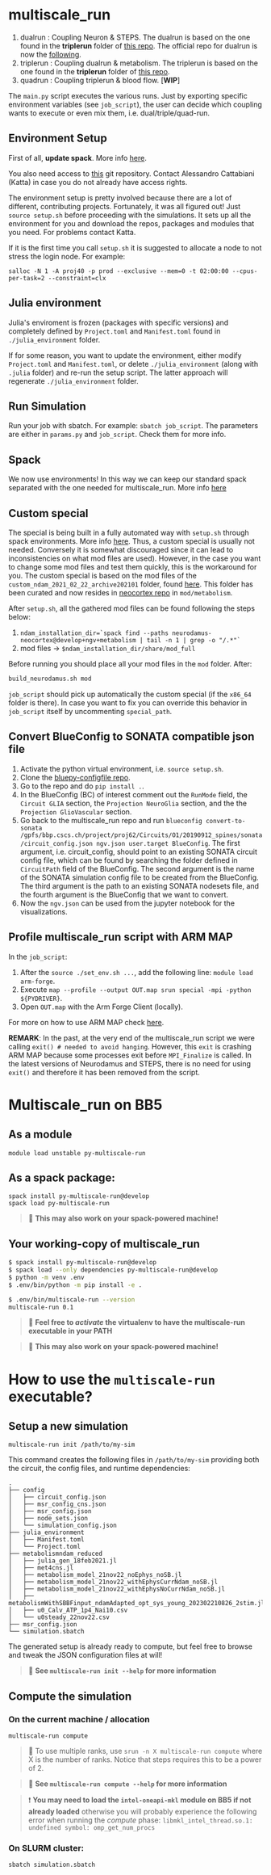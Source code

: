 # multiscale_run

1. dualrun : Coupling Neuron & STEPS. The dualrun is based on the one found in the **triplerun** folder of [this repo](https://bbpgitlab.epfl.ch/molsys/metabolismndam). The official repo for dualrun is now the [following](https://bbpgitlab.epfl.ch/molsys/dualrun).
1. triplerun : Coupling dualrun & metabolism. The triplerun is based on the one found in the **triplerun** folder of [this repo](https://bbpgitlab.epfl.ch/molsys/metabolismndam).
1. quadrun : Coupling triplerun & blood flow. [**WIP**]

The `main.py` script executes the various runs. Just by exporting specific environment variables (see `job_script`), the user can decide which coupling wants to execute or even mix them, i.e. dual/triple/quad-run.

## Environment Setup

First of all, **update spack**. More info [here](https://github.com/BlueBrain/spack).

You also need access to [this](https://github.com/CNS-OIST/HBP_STEPS) git repository. Contact Alessandro Cattabiani (Katta)
in case you do not already have access rights.

The environment setup is pretty involved because there are a lot of different, contributing projects. Fortunately, it was all figured out!
Just `source setup.sh` before proceeding with the simulations. It sets up all the environment for you and download the repos, packages and modules that you need.
For problems contact Katta.

If it is the first time you call `setup.sh` it is suggested to allocate a node to not stress the login node. For example:
```
salloc -N 1 -A proj40 -p prod --exclusive --mem=0 -t 02:00:00 --cpus-per-task=2 --constraint=clx
```

## Julia environment

Julia's enviroment is frozen (packages with specific versions) and completely defined by `Project.toml` and `Manifest.toml` found in `./julia_environment` folder.

If for some reason, you want to update the environment, either modify `Project.toml` and `Manifest.toml`, or delete `./julia_environment` (along with `.julia` folder) and re-run the setup script.
The latter approach will regenerate `./julia_environment` folder.

## Run Simulation

Run your job with sbatch. For example: `sbatch job_script`. 
The parameters are either in `params.py` and `job_script`. Check them for more info. 

## Spack

We now use environments! In this way we can keep our standard spack separated with the one needed for multiscale_run. More info [here](https://github.com/BlueBrain/spack/blob/develop/bluebrain/documentation/installing_with_environments.md)


## Custom special

 
The special is being built in a fully automated way with `setup.sh` through spack environments. More info [here](https://github.com/BlueBrain/spack/blob/develop/bluebrain/documentation/installing_with_environments.md).
Thus, a custom special is usually not needed. Conversely it is somewhat discouraged since it can lead to inconsistencies on what mod files are used). 
However, in the case you want to change some mod files and test them quickly, this is the workaround for you.
The custom special is based on the mod files of the `custom_ndam_2021_02_22_archive202101` folder, 
found [here](https://bbpgitlab.epfl.ch/molsys/metabolismndam/-/tree/main/custom_ndam_2021_02_22_archive202101). 
This folder has been curated and now resides in [neocortex repo](https://bbpgitlab.epfl.ch/hpc/sim/models/neocortex) in
`mod/metabolism`.

After `setup.sh`, all the gathered mod files can be found following the steps below:
1. ``` ndam_installation_dir=`spack find --paths neurodamus-neocortex@develop+ngv+metabolism | tail -n 1 | grep -o "/.*"` ```
1. mod files -> `$ndam_installation_dir/share/mod_full`

Before running you should place all your mod files in the `mod` folder. After:

```bash
build_neurodamus.sh mod
```

`job_script` should pick up automatically the custom special (if the `x86_64` folder is there). In case you want to fix 
you can override this behavior in `job_script` itself by uncommenting `special_path`.


## Convert BlueConfig to SONATA compatible json file

1. Activate the python virtual environment, i.e. `source setup.sh`.
1. Clone the [bluepy-configfile repo](https://bbpgitlab.epfl.ch/nse/bluepy-configfile).
1. Go to the repo and do `pip install .`.
1. In the BlueConfig (BC) of interest comment out the `RunMode` field, the `Circuit GLIA` section, the `Projection NeuroGlia` section, and the the `Projection GlioVascular` section.
1. Go back to the multiscale_run repo and run `blueconfig convert-to-sonata /gpfs/bbp.cscs.ch/project/proj62/Circuits/O1/20190912_spines/sonata/circuit_config.json ngv.json user.target BlueConfig`. The first argument, i.e. circuit_config, should point to an existing SONATA circuit config file, which can be found by searching the folder defined in `CircuitPath` field of the BlueConfig. The second argument is the name of the SONATA simulation config file to be created from the BlueConfig. The third argument is the path to an existing SONATA nodesets file, and the fourth argument is the BlueConfig that we want to convert.
1. Now the `ngv.json` can be used from the jupyter notebook for the visualizations.

## Profile multiscale_run script with ARM MAP

In the `job_script`:
1. After the `source ./set_env.sh ...`, add the following line: `module load arm-forge`.
1. Execute `map --profile --output OUT.map srun special -mpi -python ${PYDRIVER}`.
1. Open `OUT.map` with the Arm Forge Client (locally).

For more on how to use ARM MAP check [here](https://bbpteam.epfl.ch/project/spaces/pages/viewpage.action?spaceKey=BBPHPC&title=How+to+use+Arm+MAP).

**REMARK**: In the past, at the very end of the multiscale_run script we were calling `exit() # needed to avoid hanging`. However, this `exit` is crashing ARM MAP because some processes exit before `MPI_Finalize` is called. In the latest versions of Neurodamus and STEPS, there is no need for using `exit()` and therefore it has been removed from the script.

# Multiscale_run on BB5

## As a module

```
module load unstable py-multiscale-run
```

## As a spack package:

```
spack install py-multiscale-run@develop
spack load py-multiscale-run
```

> :rainbow: **This may also work on your spack-powered machine!**


## Your working-copy of multiscale_run

```bash
$ spack install py-multiscale-run@develop
$ spack load --only dependencies py-multiscale-run@develop
$ python -m venv .env
$ .env/bin/python -m pip install -e .

$ .env/bin/multiscale-run --version
multiscale-run 0.1
```

> :rainbow: **Feel free to _activate_ the virtualenv to have the multiscale-run executable in your PATH**

> :rainbow: **This may also work on your spack-powered machine!**


# How to use the `multiscale-run` executable?


## Setup a new simulation

```shell
multiscale-run init /path/to/my-sim
```

This command creates the following files in `/path/to/my-sim` providing both the circuit, the config files, and runtime dependencies:

```
.
├── config
│   ├── circuit_config.json
│   ├── msr_config_cns.json
│   ├── msr_config.json
│   ├── node_sets.json
│   └── simulation_config.json
├── julia_environment
│   ├── Manifest.toml
│   └── Project.toml
├── metabolismndam_reduced
│   ├── julia_gen_18feb2021.jl
│   ├── met4cns.jl
│   ├── metabolism_model_21nov22_noEphys_noSB.jl
│   ├── metabolism_model_21nov22_withEphysCurrNdam_noSB.jl
│   ├── metabolism_model_21nov22_withEphysNoCurrNdam_noSB.jl
│   ├── metabolismWithSBBFinput_ndamAdapted_opt_sys_young_202302210826_2stim.jl
│   ├── u0_Calv_ATP_1p4_Nai10.csv
│   └── u0steady_22nov22.csv
├── msr_config.json
└── simulation.sbatch
```

The generated setup is already ready to compute, but feel free to browse and tweak the JSON configuration files at will!

> :ledger: **See `multiscale-run init --help` for more information**

## Compute the simulation

### On the current machine / allocation

```shell
multiscale-run compute
```

> :ledger: To use multiple ranks, use `srun -n X multiscale-run compute` where X is the number of ranks. Notice that steps requires this to be a power of 2.

> :ledger: **See `multiscale-run compute --help` for more information**

> :exclamation: **You may need to load the `intel-oneapi-mkl` module on BB5 if not already loaded**
> otherwise you will probably experience the following error when running the _compute_ phase: `libmkl_intel_thread.so.1: undefined symbol: omp_get_num_procs`

### On SLURM cluster:

```
sbatch simulation.sbatch
```
